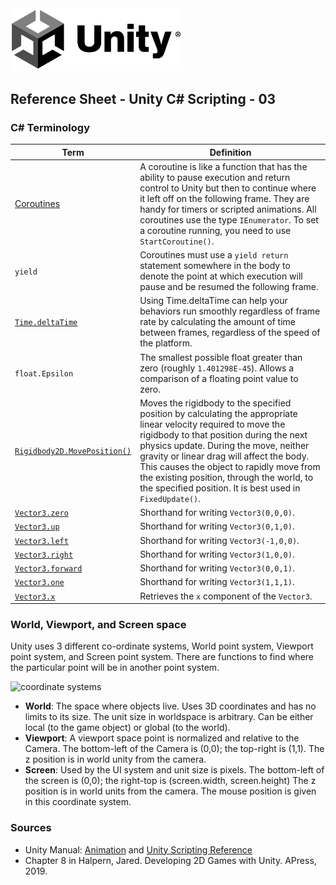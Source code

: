 

<img width="275" src="../assets/img/logos/logo-unity-b-w.png">

## Reference Sheet - Unity C# Scripting - 03



### C# Terminology

Term | Definition
--- | ---
[Coroutines](https://docs.unity3d.com/Manual/Coroutines.html) | A coroutine is like a function that has the ability to pause execution and return control to Unity but then to continue where it left off on the following frame. They are handy for timers or scripted animations. All coroutines use the type `IEnumerator`. To set a coroutine running, you need to use `StartCoroutine()`.
`yield` | Coroutines must use a `yield return` statement somewhere in the body to denote the point at which execution will pause and be resumed the following frame. 
[`Time.deltaTime`](https://unity3d.com/learn/tutorials/topics/scripting/delta-time?playlist=17117) | Using Time.deltaTime can help your behaviors run smoothly regardless of frame rate by calculating the amount of time between frames, regardless of the speed of the platform.
`float.Epsilon` | The smallest possible float greater than zero (roughly `1.401298E-45`). Allows a comparison of a floating point value to zero.
[`Rigidbody2D.MovePosition()`](https://docs.unity3d.com/ScriptReference/Rigidbody2D.MovePosition.html) | Moves the rigidbody to the specified position by calculating the appropriate linear velocity required to move the rigidbody to that position during the next physics update. During the move, neither gravity or linear drag will affect the body. This causes the object to rapidly move from the existing position, through the world, to the specified position. It is best used in `FixedUpdate()`.
[`Vector3.zero`](https://docs.unity3d.com/ScriptReference/Vector3.html) | Shorthand for writing `Vector3(0,0,0)`.
[`Vector3.up`](https://docs.unity3d.com/ScriptReference/Vector3.html) | Shorthand for writing `Vector3(0,1,0)`.
[`Vector3.left`](https://docs.unity3d.com/ScriptReference/Vector3.html) | Shorthand for writing `Vector3(-1,0,0)`.
[`Vector3.right`](https://docs.unity3d.com/ScriptReference/Vector3.html) | Shorthand for writing `Vector3(1,0,0)`.
[`Vector3.forward`](https://docs.unity3d.com/ScriptReference/Vector3.html) | Shorthand for writing `Vector3(0,0,1)`.
[`Vector3.one`](https://docs.unity3d.com/ScriptReference/Vector3.html) | Shorthand for writing `Vector3(1,1,1)`.
[`Vector3.x`](https://docs.unity3d.com/ScriptReference/Vector3.html) | Retrieves the `x` component of the `Vector3`.




### World, Viewport, and Screen space

Unity uses 3 different co-ordinate systems, World point system, Viewport point system, and Screen point system. There are functions to find where the particular point will be in another point system.

![coordinate systems](https://answers.unity.com/storage/temp/8053-spaces.jpg)

* **World**: The space where objects live. Uses 3D coordinates and has no limits to its size. The unit size in worldspace is arbitrary. Can be either local (to the game object) or global (to the world).
* **Viewport**: A viewport space point is normalized and relative to the Camera. The bottom-left of the Camera is (0,0); the top-right is (1,1). The z position is in world unity from the camera.
* **Screen**: Used by the UI system and unit size is pixels. The bottom-left of the screen is (0,0); the right-top is (screen.width, screen.height) The z position is in world units from the camera. The mouse position is given in this coordinate system.






### Sources
* Unity Manual: [Animation](https://docs.unity3d.com/Manual/AnimationSection.html) and [Unity Scripting Reference](https://docs.unity3d.com/ScriptReference/index.html)
* Chapter 8 in Halpern, Jared. Developing 2D Games with Unity. APress, 2019.
